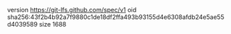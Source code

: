 version https://git-lfs.github.com/spec/v1
oid sha256:43f2b4b92a7f9880c1de18df2ffa493b93155d4e6308afdb24e5ae55d4039589
size 1688
